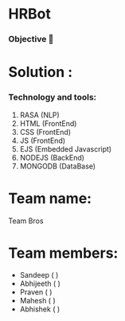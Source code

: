 # HRBot

### Objective :dart:


# Solution : 


### Technology and tools:
1. RASA (NLP)
2. HTML (FrontEnd)
3. CSS  (FrontEnd)
4. JS   (FrontEnd)
5. EJS (Embedded Javascript)
6. NODEJS (BackEnd)
7. MONGODB (DataBase)

# Team name:  
Team Bros

<h1>Team members:</h1>

<ul>
  <li>Sandeep ( ) </li>
  <li>Abhijeeth ( ) </li>
  <li>Praven ( ) </li>
  <li>Mahesh ( ) </li>
  <li>Abhishek ( ) </li>
</ul>
